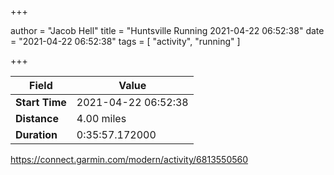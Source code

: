 +++

author = "Jacob Hell"
title = "Huntsville Running 2021-04-22 06:52:38"
date = "2021-04-22 06:52:38"
tags = [
    "activity", "running"
]

+++

<!--more-->

|Field  |Value  |
|--- | --- |
|**Start Time**|2021-04-22 06:52:38|
|**Distance**|4.00 miles|
|**Duration**|0:35:57.172000|

https://connect.garmin.com/modern/activity/6813550560